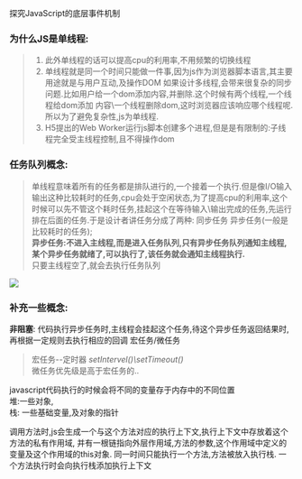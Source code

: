 探究JavaScript的底层事件机制

### 为什么JS是单线程:
>1. 此外单线程的话可以提高cpu的利用率,不用频繁的切换线程
> 2. 单线程就是同一个时间只能做一件事,因为js作为浏览器脚本语言,其主要用途就是与用户互动,及操作DOM
如果设计多线程,会带来很复杂的同步问题.比如用户给一个dom添加内容,并删除.这个时候有两个线程,一个线程给dom添加
内容\一个线程删除dom,这时浏览器应该响应哪个线程呢.所以为了避免复杂性,js为单线程.
> 3. H5提出的Web Worker运行js脚本创建多个进程,但是是有限制的:子线程完全受主线程控制,且不得操作dom

### 任务队列概念:
> 单线程意味着所有的任务都是排队进行的,一个接着一个执行.但是像I/O输入输出这种比较耗时的任务,cpu会处于空闲状态,为了提高cpu的利用率,这个时候可以先不管这个耗时任务,挂起这个在等待输入\输出完成的任务,先运行排在后面的任务.于是设计者讲任务分成了两种:  同步任务  异步任务(一般是比较耗时的任务);  
**异步任务:不进入主线程,而是进入任务队列,只有异步任务队列通知主线程,某个异步任务就绪了,可以执行了,该任务就会通知主线程执行.**  
只要主线程空了,就会去执行任务队列

![](http://www.ruanyifeng.com/blogimg/asset/2014/bg2014100802.png)

### 补充一些概念:
**非阻塞**: 代码执行异步任务时,主线程会挂起这个任务,待这个异步任务返回结果时,再根据一定规则去执行相应的回调
宏任务/微任务    
> 宏任务--定时器 *setIntervel()\setTimeout()*   
微任务优先级是高于宏任务的..

javascript代码执行的时候会将不同的变量存于内存中的不同位置  
堆:一些对象,   
栈: 一些基础变量,及对象的指针   

调用方法时,js会生成一个与这个方法对应的执行上下文,执行上下文中存放着这个方法的私有作用域,
并有一根链指向外层作用域,方法的参数,这个作用域中定义的变量及这个作用域的this对象.
同一时间只能执行一个方法,方法被放入执行栈.
一个方法执行时会向执行栈添加执行上下文


